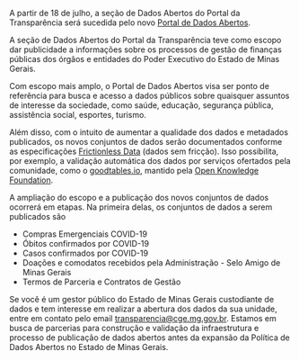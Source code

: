 A partir de 18 de julho, a seção de Dados Abertos do Portal da Transparência será sucedida pelo novo [Portal de Dados Abertos]( http://dados.mg.gov.br/). 

A seção de Dados Abertos do Portal da Transparência teve como escopo dar publicidade a informações sobre os processos de gestão de finanças públicas dos órgãos e entidades do Poder Executivo do Estado de Minas Gerais.

Com escopo mais amplo, o Portal de Dados Abertos visa ser ponto de referência para busca e acesso a dados públicos sobre quaisquer assuntos de interesse da sociedade, como saúde, educação, segurança pública, assistência social, esportes, turismo.

Além disso, com o intuito de aumentar a qualidade dos dados e metadados publicados, os novos conjuntos de dados serão documentados conforme as especificações [Frictionless Data](https://frictionlessdata.io/) (dados sem fricção). Isso possibilita, por exemplo, a validação automática dos dados por serviços ofertados pela comunidade, como o [goodtables.io](http://goodtables.io/), mantido pela [Open Knowledge Foundation](https://okfn.org/).

A ampliação do escopo e a publicação dos novos conjuntos de dados ocorrerá em etapas. Na primeira delas, os conjuntos de dados a serem publicados são

- Compras Emergenciais COVID-19
- Óbitos confirmados por COVID-19
- Casos confirmados por COVID-19
- Doações e comodatos recebidos pela Administração - Selo Amigo de Minas Gerais
- Termos de Parceria e Contratos de Gestão

Se você é um gestor público do Estado de Minas Gerais custodiante de dados e tem interesse em realizar a abertura dos dados da sua unidade, entre em contato pelo email <transparencia@cge.mg.gov.br>. Estamos em busca de parcerias para construção e validação da infraestrutura e processo de publicação de dados abertos antes da expansão da Política de Dados Abertos no Estado de Minas Gerais.
